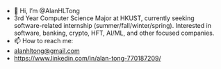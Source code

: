 - 👋 Hi, I’m @AlanHLTong
- 3rd Year Computer Science Major at HKUST, currently seeking software-related internship (summer/fall/winter/spring). Interested in software, banking, crypto, HFT, AI/ML, and other focused companies.
- 📫 How to reach me:
- alanhltong@gmail.com
- https://www.linkedin.com/in/alan-tong-770187209/


<!---
AlanHLTong/AlanHLTong is a ✨ special ✨ repository because its `README.md` (this file) appears on your GitHub profile.
You can click the Preview link to take a look at your changes.
--->
